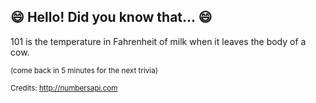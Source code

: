 ## :smile: Hello! Did you know that... :smile:
101 is the temperature in Fahrenheit of milk when it leaves the body of a cow.

<sup>(come back in 5 minutes for the next trivia)</sup>


<sup>Credits: http://numbersapi.com</sup>
